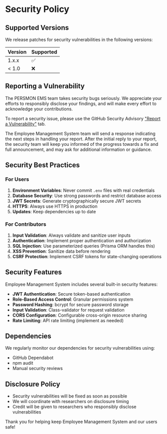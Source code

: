 # Security Policy

## Supported Versions

We release patches for security vulnerabilities in the following versions:

| Version | Supported          |
| ------- | ------------------ |
| 1.x.x   | :white_check_mark: |
| < 1.0   | :x:                |

## Reporting a Vulnerability

The PERSMON EMS team takes security bugs seriously. We appreciate your efforts to responsibly disclose your findings, and will make every effort to acknowledge your contributions.

To report a security issue, please use the GitHub Security Advisory ["Report a Vulnerability"](https://github.com/YOUR-USERNAME/employee-management-system/security/advisories/new) tab.

The Employee Management System team will send a response indicating the next steps in handling your report. After the initial reply to your report, the security team will keep you informed of the progress towards a fix and full announcement, and may ask for additional information or guidance.

## Security Best Practices

### For Users

1. **Environment Variables**: Never commit `.env` files with real credentials
2. **Database Security**: Use strong passwords and restrict database access
3. **JWT Secrets**: Generate cryptographically secure JWT secrets
4. **HTTPS**: Always use HTTPS in production
5. **Updates**: Keep dependencies up to date

### For Contributors

1. **Input Validation**: Always validate and sanitize user inputs
2. **Authentication**: Implement proper authentication and authorization
3. **SQL Injection**: Use parameterized queries (Prisma ORM handles this)
4. **XSS Prevention**: Sanitize data before rendering
5. **CSRF Protection**: Implement CSRF tokens for state-changing operations

## Security Features

Employee Management System includes several built-in security features:

- **JWT Authentication**: Secure token-based authentication
- **Role-Based Access Control**: Granular permissions system
- **Password Hashing**: bcrypt for secure password storage
- **Input Validation**: Class-validator for request validation
- **CORS Configuration**: Configurable cross-origin resource sharing
- **Rate Limiting**: API rate limiting (implement as needed)

## Dependencies

We regularly monitor our dependencies for security vulnerabilities using:

- GitHub Dependabot
- npm audit
- Manual security reviews

## Disclosure Policy

- Security vulnerabilities will be fixed as soon as possible
- We will coordinate with researchers on disclosure timing
- Credit will be given to researchers who responsibly disclose vulnerabilities

Thank you for helping keep Employee Management System and our users safe!
